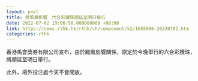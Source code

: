 ```yaml
---
layout: post
title: 受風暴影響　六合彩攪珠順延至明日舉行
date: 2022-07-02 19:06:58.000000000 +08:00
link: https://news.rthk.hk/rthk/ch/component/k2/1655906-20220702.htm
categories: rthk
---
```


香港馬會獎券有限公司宣布，由於颱風影響關係，原定於今晚舉行的六合彩攪珠，將順延至明日舉行。
 
此外，場外投注處今天不會開放。
